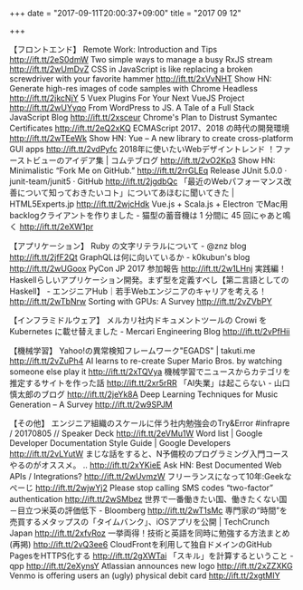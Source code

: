 +++
date = "2017-09-11T20:00:37+09:00"
title = "2017 09 12"

+++

【フロントエンド】
Remote Work: Introduction and Tips http://ift.tt/2eS0dmW
Two simple ways to manage a busy RxJS stream http://ift.tt/2wUmDvZ
CSS in JavaScript is like replacing a broken screwdriver with your favorite hammer http://ift.tt/2xVvNHT
Show HN: Generate high-res images of code samples with Chrome Headless http://ift.tt/2jkcNjY
5 Vuex Plugins For Your Next VueJS Project http://ift.tt/2wUYyqo
From WordPress to JS. A Tale of a Full Stack JavaScript Blog http://ift.tt/2xsceur
Chrome's Plan to Distrust Symantec Certificates http://ift.tt/2eQ2xKQ
ECMAScript 2017、2018 の時代の開発環境 http://ift.tt/2wTEeWk
Show HN: Yue – A new library to create cross-platform GUI apps http://ift.tt/2vdPyfc
2018年に使いたいWebデザイントレンド ！ファーストビューのアイデア集 | コムテブログ http://ift.tt/2vO2Kp3
Show HN: Minimalistic “Fork Me on GitHub.” http://ift.tt/2rrGLEq
Release JUnit 5.0.0 · junit-team/junit5 · GitHub http://ift.tt/2jgdbQc
「最近のWebパフォーマンス改善について知っておきたいコト」についてあほむに聞いてきた | HTML5Experts.jp http://ift.tt/2wjcHdk
Vue.js + Scala.js + Electron でMac用backlogクライアントを作りました - 猫型の蓄音機は 1 分間に 45 回にゃあと鳴く http://ift.tt/2eXW1pr

【アプリケーション】
Ruby の文字リテラルについて - @znz blog http://ift.tt/2jfF2Qt
GraphQLは何に向いているか - k0kubun's blog http://ift.tt/2wUGoox
PyCon JP 2017 参加報告 http://ift.tt/2w1LHnj
実践編！Haskellらしいアプリケーション開発。まず型を定義すべし【第二言語としてのHaskell】 - エンジニアHub｜若手Webエンジニアのキャリアを考える！ http://ift.tt/2wTbNrw
Sorting with GPUs: A Survey http://ift.tt/2vZVbPY

【インフラミドルウェア】
メルカリ社内ドキュメントツールの Crowi を Kubernetes に載せ替えました - Mercari Engineering Blog http://ift.tt/2vPfHii

【機械学習】
Yahoo!の異常検知フレームワーク"EGADS" | takuti.me http://ift.tt/2vZuPh4
AI learns to re-create Super Mario Bros. by watching someone else play it http://ift.tt/2xTQVya
機械学習でニュースからカテゴリを推定するサイトを作った話 http://ift.tt/2xr5rRR
「AI失業」は起こらない - 山口慎太郎のブログ http://ift.tt/2jeYk8A
Deep Learning Techniques for Music Generation – A Survey http://ift.tt/2w9SPJM

【その他】
エンジニア組織のスケールに伴う社内勉強会のTry&Error #infrapre / 20170805 // Speaker Deck http://ift.tt/2eVMu1W
Word list  |  Google Developer Documentation Style Guide  |  Google Developers http://ift.tt/2vLYutW
まじな話をすると、N予備校のプログラミング入門コースやるのがオススメ。 .. http://ift.tt/2xYKieE
Ask HN: Best Documented Web APIs / Integrations? http://ift.tt/2wUvmzW
フリーランスになって10年:Geekなぺーじ http://ift.tt/2wjwYj2
Please stop calling SMS codes “two-factor” authentication http://ift.tt/2wSMbez
世界で一番働きたい国、働きたくない国－目立つ米英の評価低下 - Bloomberg http://ift.tt/2wT1sMc
専門家の“時間”を売買するメタップスの「タイムバンク」、iOSアプリを公開 | TechCrunch Japan http://ift.tt/2xfvRoz
一挙両得！技術と英語を同時に勉強する方法まとめ(再掲) http://ift.tt/2vQ3ee6
CloudFrontを利用して独自ドメインのGitHub PagesをHTTPS化する http://ift.tt/2gXWTai
「スキル」を計算するということ - qpp http://ift.tt/2eXynsY
Atlassian announces new logo http://ift.tt/2xZZXKG
Venmo is offering users an (ugly) physical debit card http://ift.tt/2xgtMIY






